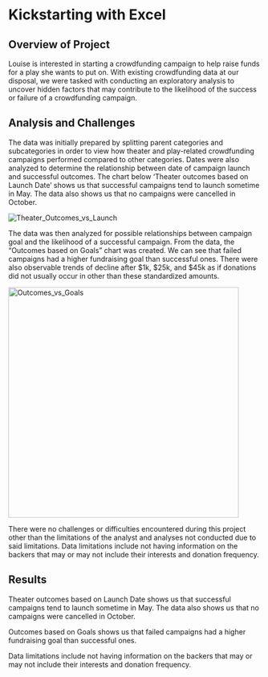 # Kickstarting with Excel

## Overview of Project

Louise is interested in starting a crowdfunding campaign to help raise funds for a play she wants to put on. With existing crowdfunding data at our disposal, we were tasked with conducting an exploratory analysis to uncover hidden factors that may contribute to the likelihood of the success or failure of a crowdfunding campaign. 

## Analysis and Challenges

The data was initially prepared by splitting parent categories and subcategories in order to view how theater and play-related crowdfunding campaigns performed compared to other categories. Dates were also analyzed to determine the relationship between date of campaign launch and successful outcomes. The chart below ‘Theater outcomes based on Launch Date’ shows us that successful campaigns tend to launch sometime in May. The data also shows us that no campaigns were cancelled in October.

![Theater_Outcomes_vs_Launch](https://user-images.githubusercontent.com/88587476/130373188-138edd12-e9c2-45dc-b74e-f9370baa47d6.png)

The data was then analyzed for possible relationships between campaign goal and the likelihood of a successful campaign. From the data, the “Outcomes based on Goals” chart was created. We can see that failed campaigns had a higher fundraising goal than successful ones. There were also observable trends of decline after $1k, $25k, and $45k as if donations did not usually occur in other than these standardized amounts.

<img width="459" alt="Outcomes_vs_Goals" src="https://user-images.githubusercontent.com/88587476/130373194-73aa1a6a-cdc8-45a2-a2f6-1aabc20e92fc.png">

There were no challenges or difficulties encountered during this project other than the limitations of the analyst and analyses not conducted due to said limitations. Data limitations include not having information on the backers that may or may not include their interests and donation frequency. 

## Results

Theater outcomes based on Launch Date shows us that successful campaigns tend to launch sometime in May. The data also shows us that no campaigns were cancelled in October.

Outcomes based on Goals shows us that failed campaigns had a higher fundraising goal than successful ones.

Data limitations include not having information on the backers that may or may not include their interests and donation frequency.

